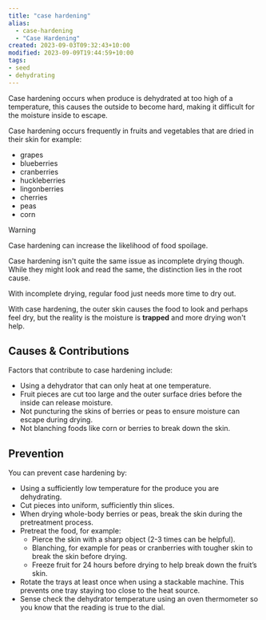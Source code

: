 ```yaml
---
title: "case hardening"
alias:
  - case-hardening
  - "Case Hardening"
created: 2023-09-03T09:32:43+10:00
modified: 2023-09-09T19:44:59+10:00
tags:
- seed
- dehydrating
---
```


Case hardening occurs when produce is dehydrated at too high of a temperature, this causes the outside to become hard, making it difficult for the moisture inside to escape.

Case hardening occurs frequently in fruits and vegetables that are dried in their skin for example:
- grapes
- blueberries
- cranberries
- huckleberries
- lingonberries
- cherries
- peas
- corn

>[!warning]
>
> Case hardening can increase the likelihood of food spoilage.

Case hardening isn't quite the same issue as incomplete drying though. While they might look and read the same, the distinction lies in the root cause.

With incomplete drying, regular food just needs more time to dry out.

With case hardening, the outer skin causes the food to look and perhaps feel dry, but the reality is the moisture is **trapped** and more drying won't help.

## Causes & Contributions

Factors that contribute to case hardening include:
- Using a dehydrator that can only heat at one temperature.
- Fruit pieces are cut too large and the outer surface dries before the inside can release moisture.
- Not puncturing the skins of berries or peas to ensure moisture can escape during drying.
- Not blanching foods like corn or berries to break down the skin.

## Prevention

You can prevent case hardening by:
- Using a sufficiently low temperature for the produce you are dehydrating.
- Cut pieces into uniform, sufficiently thin slices.
- When drying whole-body berries or peas, break the skin during the pretreatment process.
- Pretreat the food, for example:
	- Pierce the skin with a sharp object (2-3 times can be helpful).
	- Blanching, for example for peas or cranberries with tougher skin to break the skin before drying.
	- Freeze fruit for 24 hours before drying to help break down the fruit’s skin.
- Rotate the trays at least once when using a stackable machine. This prevents one tray staying too close to the heat source.
- Sense check the dehydrator temperature using an oven thermometer so you know that the reading is true to the dial.